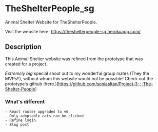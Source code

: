 # TheShelterPeople_sg

Animal Shelter Website for TheShelterPeople.

Visit the website here: https://theshelterpeople-sg.herokuapp.com/

## Description

This Animal Shelter website was refined from the prototype that was created for a project.

*Extremely big* special shout out to my wonderful group mates (They the MVPs!!), without whom this website would not be possible! Check out the prototype's github (here.)[https://github.com/soniasltan/Project-3---The-Shelter-People]

### What's different

```
- React router upgraded to v6
- Only adoptable cats can be clicked
- Refine login
- Blog post
```